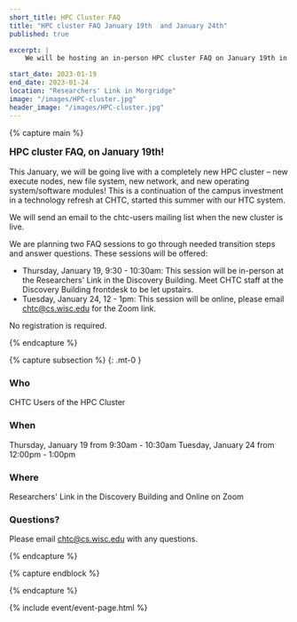 ```yaml
---
short_title: HPC Cluster FAQ
title: "HPC cluster FAQ January 19th  and January 24th"
published: true

excerpt: |
    We will be hosting an in-person HPC cluster FAQ on January 19th in the Researchers' Link at Morgridge!

start_date: 2023-01-19
end_date: 2023-01-24
location: "Researchers' Link in Morgridge"
image: "/images/HPC-cluster.jpg"
header_image: "/images/HPC-cluster.jpg"
---
```


{% capture main %}

<p style="font-size: larger; font-weight: bold;">HPC cluster FAQ, on January 19th!</p>

This January, we will be going live with a completely new HPC cluster – new execute nodes, new file system, new network, and new operating
system/software modules! This is a continuation of the campus investment in a technology refresh at CHTC, started this summer with our HTC system.



We will send an email to the chtc-users mailing list when the new
cluster is live. 

We are planning two FAQ sessions to go through needed transition steps and answer questions. These sessions will be offered:

- Thursday, January 19, 9:30 - 10:30am: This session will be in-person at the Researchers' Link in the Discovery Building. Meet CHTC staff at the Discovery Building frontdesk to be let upstairs.
- Tuesday, January 24, 12 - 1pm: This session will be online, please email chtc@cs.wisc.edu for the Zoom link.

No registration is required.

{% endcapture %}


{% capture subsection %}
{: .mt-0 }
### Who

CHTC Users of the HPC Cluster

### When

Thursday, January 19 from 9:30am - 10:30am
Tuesday, January 24 from 12:00pm - 1:00pm

### Where

Researchers' Link in the Discovery Building and Online on Zoom

### Questions?

Please email <chtc@cs.wisc.edu> with any questions.

{% endcapture %}

{% capture endblock %}


{% endcapture %}

{% include event/event-page.html %}
